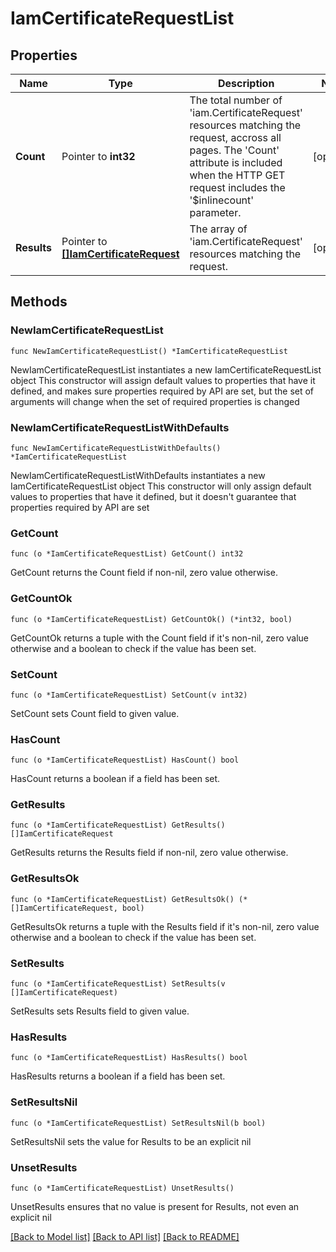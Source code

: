 # IamCertificateRequestList

## Properties

Name | Type | Description | Notes
------------ | ------------- | ------------- | -------------
**Count** | Pointer to **int32** | The total number of &#39;iam.CertificateRequest&#39; resources matching the request, accross all pages. The &#39;Count&#39; attribute is included when the HTTP GET request includes the &#39;$inlinecount&#39; parameter. | [optional] 
**Results** | Pointer to [**[]IamCertificateRequest**](iam.CertificateRequest.md) | The array of &#39;iam.CertificateRequest&#39; resources matching the request. | [optional] 

## Methods

### NewIamCertificateRequestList

`func NewIamCertificateRequestList() *IamCertificateRequestList`

NewIamCertificateRequestList instantiates a new IamCertificateRequestList object
This constructor will assign default values to properties that have it defined,
and makes sure properties required by API are set, but the set of arguments
will change when the set of required properties is changed

### NewIamCertificateRequestListWithDefaults

`func NewIamCertificateRequestListWithDefaults() *IamCertificateRequestList`

NewIamCertificateRequestListWithDefaults instantiates a new IamCertificateRequestList object
This constructor will only assign default values to properties that have it defined,
but it doesn't guarantee that properties required by API are set

### GetCount

`func (o *IamCertificateRequestList) GetCount() int32`

GetCount returns the Count field if non-nil, zero value otherwise.

### GetCountOk

`func (o *IamCertificateRequestList) GetCountOk() (*int32, bool)`

GetCountOk returns a tuple with the Count field if it's non-nil, zero value otherwise
and a boolean to check if the value has been set.

### SetCount

`func (o *IamCertificateRequestList) SetCount(v int32)`

SetCount sets Count field to given value.

### HasCount

`func (o *IamCertificateRequestList) HasCount() bool`

HasCount returns a boolean if a field has been set.

### GetResults

`func (o *IamCertificateRequestList) GetResults() []IamCertificateRequest`

GetResults returns the Results field if non-nil, zero value otherwise.

### GetResultsOk

`func (o *IamCertificateRequestList) GetResultsOk() (*[]IamCertificateRequest, bool)`

GetResultsOk returns a tuple with the Results field if it's non-nil, zero value otherwise
and a boolean to check if the value has been set.

### SetResults

`func (o *IamCertificateRequestList) SetResults(v []IamCertificateRequest)`

SetResults sets Results field to given value.

### HasResults

`func (o *IamCertificateRequestList) HasResults() bool`

HasResults returns a boolean if a field has been set.

### SetResultsNil

`func (o *IamCertificateRequestList) SetResultsNil(b bool)`

 SetResultsNil sets the value for Results to be an explicit nil

### UnsetResults
`func (o *IamCertificateRequestList) UnsetResults()`

UnsetResults ensures that no value is present for Results, not even an explicit nil

[[Back to Model list]](../README.md#documentation-for-models) [[Back to API list]](../README.md#documentation-for-api-endpoints) [[Back to README]](../README.md)


